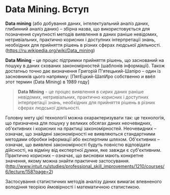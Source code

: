 # Data Mining. Вступ
**Data mining** (або добування даних, інтелектуальний аналіз даних, глибинний аналіз даних) – збірна назва, що використовується для позначення сукупності методів виявлення в даних раніше невідомих, нетривіальних, практично корисних і доступних інтерпретації знань, необхідних для прийняття рішень в різних сферах людської діяльності. (https://ru.wikipedia.org/wiki/Data_mining)

**Data Mining** – це процес підтримки прийняття рішень, що заснований на пошуку в даних схованих закономірностей (шаблонів інформації).
Також достатньо точно дає визначення Григорій П'ятецький-Шапіро – один із засновників цього напрямку:
[ПятЕцкий-ШапИро собственно и ввёл этот термин (Data Mining) в 1989 году]
> **Data Mining** - це процес виявлення в сирих даних раніше невідомих, нетривіальних, практично корисних і доступних інтерпретації знань, необхідних для прийняття рішень в різних сферах людської діяльності.

Головну мету цієї технології можна охарактеризувати так: це технологія, що призначена для пошуку у великих обсягах даних неочевидних, об'єктивних і корисних на практиці закономірностей.
Неочевидних – означає, що знайдені закономірності не виявляються стандартними методами обробки інформації або експертним шляхом.
Об'єктивних – означає, що виявлені закономірності будуть повністю відповідати дійсності, на відміну від експертної думки, яке завжди є суб'єктивним.
Практично корисних – означає, що висновки мають конкретне значення, якому можна знайти практичне застосування.
(http://www.intuit.ru/studies/professional_skill_improvements/1210/courses/6/lecture/158?page=2)

Застосування статистичних методів аналізу даних вимагає впевненого володіння теорією ймовірності і математичною статистикою. 

